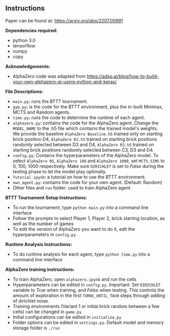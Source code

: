 ## Instructions

Paper can be found at:
https://arxiv.org/abs/2207.05991

<b>Dependencies required:</b>
- python 3.0
- tensorflow
- numpy
- copy

<b>Acknowledgements:</b>
- AlphaZero code was adapted from
https://adsp.ai/blog/how-to-build-your-own-alphazero-ai-using-python-and-keras/

<b>File Descriptions:</b>
- `main.py`: runs the BTTT tournament.
- `gym.py`: is the code for the BTTT environment, plus the in-built Minimax, MCTS and Random agents.
- `time.py`: runs the code to determine the runtime of each agent.
- `alphazero.py`: contains the code for the AlphaZero agent. Change the `MODEL_NAME` to the .h5 file which contains the trained model's weights. We provide the baseline `AlphaZero Baseline.h5` trained only on starting brick position D4, `AlphaZero R2.h5` trained on starting brick positions randomly selected between D3 and D4, `AlphaZero R3.h5` trained on starting brick positions randomly selected between C3, D3 and D4. 
- `config.py`: Contains the hyperparameters of the AlphaZero model. To select `AlphaZero NS`, `AlphaZero 100` and `AlphaZero 1000`, set `MCTS_SIMS` to 0, 100, 1000 respectively. Make sure `DIRICHLET` is set to *False* during the testing phase to let the model play optimally.
- `Tutorial.ipynb`: a tutorial on how to use the BTTT environment.
- `own_agent.py`: contains the code for your own agent. (Default: Random)
- Other files and `run` folder: used to train AlphaZero agent

<b>BTTT Tournament Setup Instructions:</b>
- To run the tournament, type `python main.py` into a command line interface
- Follow the prompts to select Player 1, Player 2, brick starting location, as well as the number of games
- To edit the version of AlphaZero you want to do it, edit the hyperparameters in `config.py`

<b>Runtime Analysis Instructions:</b>
- To do runtime analysis for each agent, type `python time.py` into a command line interface

<b>AlphaZero training instructions:</b>
- To train AlphaZero, open `alphazero.ipynb` and run the cells
- Hyperparameters can be edited in `config.py`. Important: Set `DIRICHLET` variable to *True* when training, and *False* when testing. This controls the amount of exploration in the first `TURNS_UNTIL_TAU0` steps through adding of dirichlet noise.
- Training environments (Variant 1 or initial brick random between a few cells) can be changed in `game.py`
- Initial configurations can be edited in `initialize.py`
- Folder options can be edited in `settings.py`. Default model and memory storage folder is `./run`
